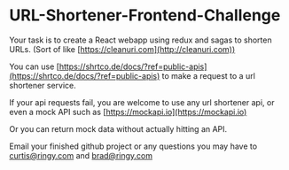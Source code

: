 # URL-Shortener-Frontend-Challenge

Your task is to create a React webapp using redux and sagas to shorten URLs. (Sort of like [https://cleanuri.com](http://cleanuri.com))

You can use [https://shrtco.de/docs/?ref=public-apis](https://shrtco.de/docs/?ref=public-apis) to make a request to a url shortener service.

If your api requests fail, you are welcome to use any url shortener api, or even a mock API such as [https://mockapi.io](https://mockapi.io)

Or you can return mock data without actually hitting an API.

Email your finished github project or any questions you may have to curtis@ringy.com and brad@ringy.com
